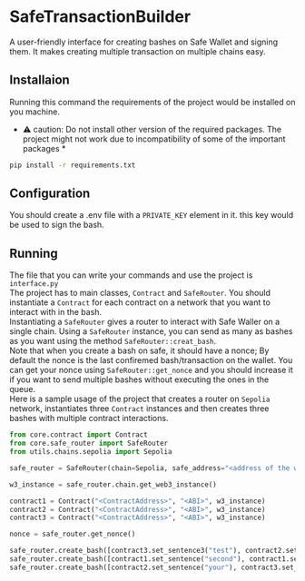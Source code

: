 # SafeTransactionBuilder
A user-friendly interface for creating bashes on Safe Wallet and signing them. It makes creating multiple transaction on multiple chains easy.
## Installaion
Running this command the requirements of the project would be installed on you machine.
* ⚠️ caution: Do not install other version of the required packages. The project might not work due to incompatibility of some of the important packages *
```bash
pip install -r requirements.txt
```
## Configuration
You should create a .env file with a ```PRIVATE_KEY``` element in it. this key would be used to sign the bash.
## Running
The file that you can write your commands and use the project is ```interface.py```   
The project has to main classes, ```Contract``` and ```SafeRouter```. You should instantiate a ```Contract``` for each contract on a network that you want to interact with in the bash.    
Instantiating a ```SafeRouter``` gives a router to interact with Safe Waller on a single chain. Using a ```SafeRouter``` instance, you can send as many as bashes as you want using the method ```SafeRouter::creat_bash```.   
Note that when you create a bash on safe, it should have a nonce; By default the nonce is the last confiremed bash/transaction on the wallet. You can get your nonce using ```SafeRouter::get_nonce``` and you should increase it if you want to send multiple bashes without executing the ones in the queue.   
Here is a sample usage of the project that creates a router on ```Sepolia``` network, instantiates three ```Contract``` instances and then creates three bashes with multiple contract interactions.
```Python
from core.contract import Contract
from core.safe_router import SafeRouter
from utils.chains.sepolia import Sepolia

safe_router = SafeRouter(chain=Sepolia, safe_address="<address of the wallet on Safe")

w3_instance = safe_router.chain.get_web3_instance()

contract1 = Contract("<ContractAddress>", "<ABI>", w3_instance)
contract2 = Contract("<ContractAddress>", "<ABI>", w3_instance)
contract3 = Contract("<ContractAddress>", "<ABI>", w3_instance)

nonce = safe_router.get_nonce()

safe_router.create_bash([contract3.set_sentence3("test"), contract2.set_sentence("one")])
safe_router.create_bash([contract1.set_sentence("second"), contract1.set_sentence("wow"), contract3.set_sentence3("fire")], nonce+1)
safe_router.create_bash([contract2.set_sentence("your"), contract3.set_sentence3("my"), contract2.set_sentence("diamond")], nonce+2)
```
